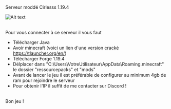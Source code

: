 
<br> Serveur moddé Cirlesss 1.19.4

<img title="log" alt="Alt text" src="log.png">

<br> Pour vous connecter à ce serveur il vous faut 
-   Télécharger Java
-   Avoir minecraft (voici un lien d'une version cracké https://tlauncher.org/en/)
-   Télécharger Forge 1.19.4 
-   Délplacer dans "C:\Users\VotreUtilisateur\AppData\Roaming\.minecraft" le dossier "ressourcepacks" et "mods"
-   Avant de lancer le jeu il est préférable de configurer au minimum 4gb de ram pour rejoindre le serveur
-   Pour obtenir l'IP il suffit de me contacter sur Discord !

<br> Bon jeu !


